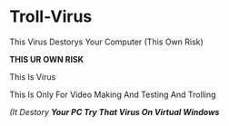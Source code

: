 # Troll-Virus
This Virus Destorys Your Computer (This Own Risk)

**THIS UR OWN RISK**

This Is Virus

This Is Only For Video Making And Testing And Trolling

_(It Destory **Your PC Try That Virus On Virtual Windows**_
